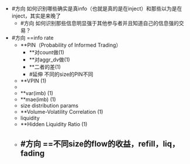 - #方向 如何识别哪些确实是真info（也就是真的是在inject）和那些以为是在inject，其实是来晚了
	- #方向 如何识别那些信息明显强于其他参与者并且知道自己的信息强的交易？
- #方向 ==info rate
	- **PIN（Probability of Informed Trading）
		- **对count做(1)
		- **对aggr_dv做(1)
		- **二者的差(1)
		- #延伸 不同的size的PIN不同
	- **VPIN (1)
	- 
	- **var(imb) (1)
	- **mae(imb) (1)
	- size distribution params
	- **Volume-Volatility Correlation (1)
	- liquidity
	- **Hidden Liquidity Ratio (1)
	- #方向 ==不同size的flow的收益，refill，liq，fading
		- 